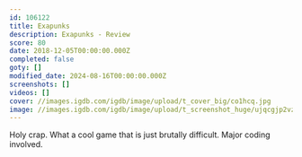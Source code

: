 ```yaml
---
id: 106122
title: Exapunks
description: Exapunks - Review
score: 80
date: 2018-12-05T00:00:00.000Z
completed: false
goty: []
modified_date: 2024-08-16T00:00:00.000Z
screenshots: []
videos: []
cover: //images.igdb.com/igdb/image/upload/t_cover_big/co1hcq.jpg
image: //images.igdb.com/igdb/image/upload/t_screenshot_huge/ujqcgjp2vz5bozwkn9lo.jpg
---
```

Holy crap. What a cool game that is just brutally difficult. Major coding involved.